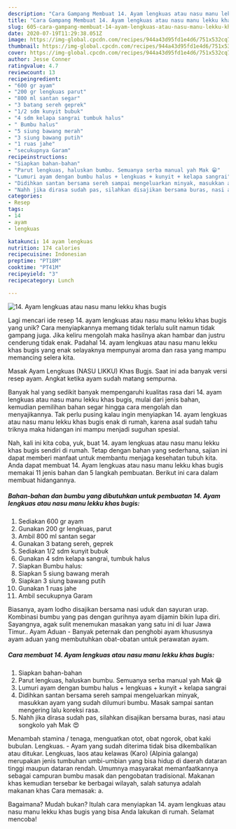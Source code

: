 ```yaml
---
description: "Cara Gampang Membuat 14. Ayam lengkuas atau nasu manu lekku khas bugis Anti Gagal"
title: "Cara Gampang Membuat 14. Ayam lengkuas atau nasu manu lekku khas bugis Anti Gagal"
slug: 605-cara-gampang-membuat-14-ayam-lengkuas-atau-nasu-manu-lekku-khas-bugis-anti-gagal
date: 2020-07-19T11:29:38.051Z
image: https://img-global.cpcdn.com/recipes/944a43d95fd1e4d6/751x532cq70/14-ayam-lengkuas-atau-nasu-manu-lekku-khas-bugis-foto-resep-utama.jpg
thumbnail: https://img-global.cpcdn.com/recipes/944a43d95fd1e4d6/751x532cq70/14-ayam-lengkuas-atau-nasu-manu-lekku-khas-bugis-foto-resep-utama.jpg
cover: https://img-global.cpcdn.com/recipes/944a43d95fd1e4d6/751x532cq70/14-ayam-lengkuas-atau-nasu-manu-lekku-khas-bugis-foto-resep-utama.jpg
author: Jesse Conner
ratingvalue: 4.7
reviewcount: 13
recipeingredient:
- "600 gr ayam"
- "200 gr lengkuas parut"
- "800 ml santan segar"
- "3 batang sereh geprek"
- "1/2 sdm kunyit bubuk"
- "4 sdm kelapa sangrai tumbuk halus"
- " Bumbu halus"
- "5 siung bawang merah"
- "3 siung bawang putih"
- "1 ruas jahe"
- "secukupnya Garam"
recipeinstructions:
- "Siapkan bahan-bahan"
- "Parut lengkuas, haluskan bumbu. Semuanya serba manual yah Mak 😁"
- "Lumuri ayam dengan bumbu halus + lengkuas + kunyit + kelapa sangrai"
- "Didihkan santan bersama sereh sampai mengeluarkan minyak, masukkan ayam yang sudah dilumuri bumbu. Masak sampai santan mengering lalu koreksi rasa."
- "Nahh jika dirasa sudah pas, silahkan disajikan bersama buras, nasi atau songkolo yah Mak 😍"
categories:
- Resep
tags:
- 14
- ayam
- lengkuas

katakunci: 14 ayam lengkuas 
nutrition: 174 calories
recipecuisine: Indonesian
preptime: "PT18M"
cooktime: "PT41M"
recipeyield: "3"
recipecategory: Lunch

---
```



![14. Ayam lengkuas atau nasu manu lekku khas bugis](https://img-global.cpcdn.com/recipes/944a43d95fd1e4d6/751x532cq70/14-ayam-lengkuas-atau-nasu-manu-lekku-khas-bugis-foto-resep-utama.jpg)

Lagi mencari ide resep 14. ayam lengkuas atau nasu manu lekku khas bugis yang unik? Cara menyiapkannya memang tidak terlalu sulit namun tidak gampang juga. Jika keliru mengolah maka hasilnya akan hambar dan justru cenderung tidak enak. Padahal 14. ayam lengkuas atau nasu manu lekku khas bugis yang enak selayaknya mempunyai aroma dan rasa yang mampu memancing selera kita.

Masak Ayam Lengkuas (NASU LIKKU) Khas Bugjs. Saat ini ada banyak versi resep ayam. Angkat ketika ayam sudah matang sempurna.

Banyak hal yang sedikit banyak mempengaruhi kualitas rasa dari 14. ayam lengkuas atau nasu manu lekku khas bugis, mulai dari jenis bahan, kemudian pemilihan bahan segar hingga cara mengolah dan menyajikannya. Tak perlu pusing kalau ingin menyiapkan 14. ayam lengkuas atau nasu manu lekku khas bugis enak di rumah, karena asal sudah tahu triknya maka hidangan ini mampu menjadi suguhan spesial.


Nah, kali ini kita coba, yuk, buat 14. ayam lengkuas atau nasu manu lekku khas bugis sendiri di rumah. Tetap dengan bahan yang sederhana, sajian ini dapat memberi manfaat untuk membantu menjaga kesehatan tubuh kita. Anda dapat membuat 14. Ayam lengkuas atau nasu manu lekku khas bugis memakai 11 jenis bahan dan 5 langkah pembuatan. Berikut ini cara dalam membuat hidangannya.

<!--inarticleads1-->

##### Bahan-bahan dan bumbu yang dibutuhkan untuk pembuatan 14. Ayam lengkuas atau nasu manu lekku khas bugis:

1. Sediakan 600 gr ayam
1. Gunakan 200 gr lengkuas, parut
1. Ambil 800 ml santan segar
1. Gunakan 3 batang sereh, geprek
1. Sediakan 1/2 sdm kunyit bubuk
1. Gunakan 4 sdm kelapa sangrai, tumbuk halus
1. Siapkan  Bumbu halus:
1. Siapkan 5 siung bawang merah
1. Siapkan 3 siung bawang putih
1. Gunakan 1 ruas jahe
1. Ambil secukupnya Garam


Biasanya, ayam lodho disajikan bersama nasi uduk dan sayuran urap. Kombinasi bumbu yang pas dengan gurihnya ayam dijamin bikin lupa diri. Sayangnya, agak sulit menemukan masakan yang satu ini di luar Jawa Timur.. Ayam Aduan - Banyak peternak dan penghobi ayam khususnya ayam aduan yang membutuhkan obat-obatan untuk perawatan ayam. 

<!--inarticleads2-->

##### Cara membuat 14. Ayam lengkuas atau nasu manu lekku khas bugis:

1. Siapkan bahan-bahan
1. Parut lengkuas, haluskan bumbu. Semuanya serba manual yah Mak 😁
1. Lumuri ayam dengan bumbu halus + lengkuas + kunyit + kelapa sangrai
1. Didihkan santan bersama sereh sampai mengeluarkan minyak, masukkan ayam yang sudah dilumuri bumbu. Masak sampai santan mengering lalu koreksi rasa.
1. Nahh jika dirasa sudah pas, silahkan disajikan bersama buras, nasi atau songkolo yah Mak 😍


Menambah stamina / tenaga, menguatkan otot, obat ngorok, obat kaki bubulan. Lengkuas. - Ayam yang sudah diterima tidak bisa dikembalikan atau ditukar. Lengkuas, laos atau kelawas (Karo) (Alpinia galanga) merupakan jenis tumbuhan umbi-umbian yang bisa hidup di daerah dataran tinggi maupun dataran rendah. Umumnya masyarakat memanfaatkannya sebagai campuran bumbu masak dan pengobatan tradisional. Makanan khas kemudian tersebar ke berbagai wilayah, salah satunya adalah makanan khas Cara memasak: a. 

Bagaimana? Mudah bukan? Itulah cara menyiapkan 14. ayam lengkuas atau nasu manu lekku khas bugis yang bisa Anda lakukan di rumah. Selamat mencoba!
